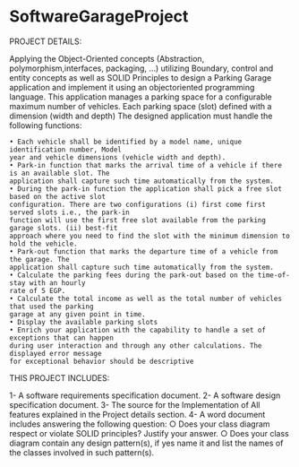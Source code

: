 # SoftwareGarageProject

PROJECT DETAILS:

Applying the Object-Oriented concepts (Abstraction, polymorphism,interfaces, packaging, …) utilizing Boundary, control and entity concepts as well as SOLID Principles to design a Parking Garage application and implement it using an objectoriented programming language. 
This application manages a parking space for a configurable maximum number of vehicles. Each parking space (slot) defined with a dimension (width and depth) The
designed application must handle the following functions:

    • Each vehicle shall be identified by a model name, unique identification number, Model
    year and vehicle dimensions (vehicle width and depth).
    • Park-in function that marks the arrival time of a vehicle if there is an available slot. The
    application shall capture such time automatically from the system.
    • During the park-in function the application shall pick a free slot based on the active slot
    configuration. There are two configurations (i) first come first served slots i.e., the park-in
    function will use the first free slot available from the parking garage slots. (ii) best-fit
    approach where you need to find the slot with the minimum dimension to hold the vehicle.
    • Park-out function that marks the departure time of a vehicle from the garage. The
    application shall capture such time automatically from the system.
    • Calculate the parking fees during the park-out based on the time-of-stay with an hourly
    rate of 5 EGP.
    • Calculate the total income as well as the total number of vehicles that used the parking
    garage at any given point in time.
    • Display the available parking slots
    • Enrich your application with the capability to handle a set of exceptions that can happen
    during user interaction and through any other calculations. The displayed error message
    for exceptional behavior should be descriptive

THIS PROJECT INCLUDES: 

1- A software requirements specification document. 
2- A software design specification document. 
3- The source for the Implementation of All features explained in the Project details 
section.
4- A word document includes answering the following question:
    ○ Does your class diagram respect or violate SOLID principles? Justify your answer.
    ○ Does your class diagram contain any design pattern(s), if yes name it and list the 
    names of the classes involved in such pattern(s).
